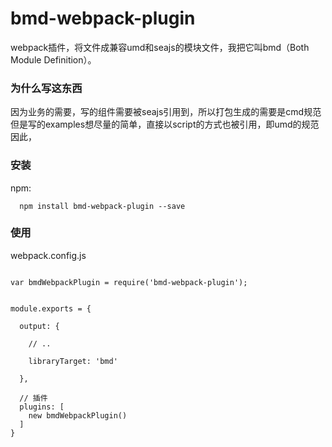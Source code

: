 # bmd-webpack-plugin

webpack插件，将文件成兼容umd和seajs的模块文件，我把它叫bmd（Both Module Definition）。

### 为什么写这东西

因为业务的需要，写的组件需要被seajs引用到，所以打包生成的需要是cmd规范  
但是写的examples想尽量的简单，直接以script的方式也被引用，即umd的规范
因此，

### 安装

npm:

```
  npm install bmd-webpack-plugin --save

```


### 使用

webpack.config.js

```

var bmdWebpackPlugin = require('bmd-webpack-plugin');


module.exports = {

  output: {

    // ..

    libraryTarget: 'bmd'

  },

  // 插件
  plugins: [
    new bmdWebpackPlugin()
  ]
}

```
